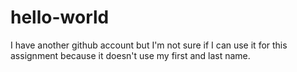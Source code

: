 # hello-world
I have another github account but I'm not sure if I can use it for this assignment because it doesn't use my first and last name.
